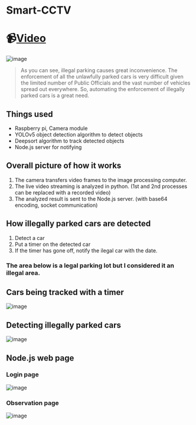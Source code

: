 # Smart-CCTV
# 📹[Video](https://youtu.be/eHqh4qVO2DE)

![image](https://user-images.githubusercontent.com/67142421/169100092-8fe7e05a-f1f8-46b7-8cac-38f9601638d2.png)
> As you can see, illegal parking causes great inconvenience.
> The enforcement of all the unlawfully parked cars is very difficult given the limited number of Public Officials and the vast number of vehicles spread out everywhere.
> So, automating the enforcement of illegally parked cars is a great need.

## Things used
* Raspberry pi, Camera module
* YOLOv5 object detection algorithm to detect objects
* Deepsort algorithm to track detected objects
* Node.js server for notifying

## Overall picture of how it works
1. The camera transfers video frames to the image processing computer.
2. The live video streaming is analyzed in python. (1st and 2nd processes can be replaced with a recorded video)
3. The analyzed result is sent to the Node.js server. (with base64 encoding, socket communication)

## How illegally parked cars are detected
1. Detect a car
2. Put a timer on the detected car
3. If the timer has gone off, notify the ilegal car with the date.

### The area below is a legal parking lot but I considered it an illegal area.
## Cars being tracked with a timer
![image](https://user-images.githubusercontent.com/67142421/169097525-1330b23b-65eb-4002-b261-50ca7443b49b.png)

## Detecting illegally parked cars
![image](https://user-images.githubusercontent.com/67142421/169099054-411c741f-8c61-4bf3-a439-eccaf6463632.png)

## Node.js web page
### Login page
![image](https://user-images.githubusercontent.com/67142421/169166225-43386735-ee16-492b-ab07-1ab8199e0121.png)

### Observation page
![image](https://user-images.githubusercontent.com/67142421/169098899-7b85fd9d-0cba-445e-aa91-fa897e9fca13.png)
